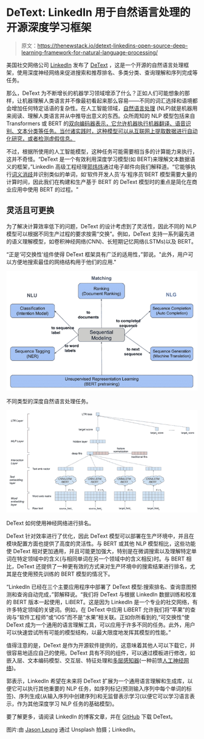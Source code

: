 # DeText: LinkedIn 用于自然语言处理的开源深度学习框架

> 原文：<https://thenewstack.io/detext-linkedins-open-source-deep-learning-framework-for-natural-language-processing/>

美国社交网络公司 [LinkedIn](https://www.linkedin.com/) 发布了 [DeText](https://github.com/linkedin/detext) ，这是一个开源的自然语言处理框架，使用深度神经网络来促进搜索和推荐排名、多类分类、查询理解和序列完成等任务。

那么，DeText 为不断增长的机器学习领域增添了什么？正如人们可能想象的那样，让机器理解人类语言并不像最初看起来那么容易——不同的词汇选择和语境都会增加任何特定话语的复杂性。在人工智能领域，[自然语言处理](https://thenewstack.io/recent-advances-deep-learning-natural-language-processing/) (NLP)就是机器用来阅读、理解人类语言并从中推导出意义的东西。众所周知的 NLP 模型包括来自 Transformers 或 BERT 的[双向编码器表示，它允许机器执行机器翻译、语音识别、文本分类等任务。当付诸实践时，这种模型可以从互联网上提取数据进行自动化研究，或者检测虚假信息。](https://towardsdatascience.com/bert-explained-state-of-the-art-language-model-for-nlp-f8b21a9b6270)

不过，根据所使用的人工智能模型，这种任务可能需要相当多的计算能力来执行，这并不奇怪。“DeText 是一个有效利用深度学习模型(如 BERT)来理解文本数据语义的框架，”LinkedIn 高级工程经理[郭炜炜](https://www.linkedin.com/in/weiwei-guo/)通过电子邮件向我们解释道。“它能够执行[词义消歧](http://www.scholarpedia.org/article/Word_sense_disambiguation)并识别类似的单词，如‘软件开发人员’与‘程序员’BERT 模型需要大量的计算时间，因此我们在构建和生产基于 BERT 的 DeText 模型时的重点是简化在商业应用中使用 BERT 的过程。"

## 灵活且可更换

为了解决计算效率低下的问题，DeText 的设计考虑到了灵活性，因此不同的 NLP 模型可以根据不同生产过程的要求按需“交换”。例如，DeText 支持一系列最先进的语义理解模型，如卷积神经网络(CNN)、长短期记忆网络(LSTMs)以及 BERT。

“正是‘可交换性’组件使得 DeText 框架具有广泛的适用性，”郭说。"此外，用户可以方便地搜索最佳的网络结构用于他们的应用."

![](img/926a2422b3280dc0189fc75029c44215.png)

不同类型的深度自然语言处理任务。

![](img/3312a1dad95e08b08eb95dd0a431cafd.png)

DeText 如何使用神经网络进行排名。

DeText 针对效率进行了优化，因此 DeText 模型可以部署在生产环境中，并且在模块配置方面也提供了高度的灵活性。与 BERT 或其他 NLP 模型相比，这些功能使 DeText 相对更加通用，并且可能更加强大，特别是在微调搜索以及理解特定单词在特定领域中的含义(与相同单词在另一个领域中的含义相反)时。与 BERT 相比，DeText 还提供了一种更有效的方式来对生产环境中的搜索结果进行排名，尤其是在使用预先训练的 BERT 模型的情况下。

“LinkedIn 已经在三个主要应用程序中部署了 DeText 模型:搜索排名、查询意图预测和查询自动完成，”郭解释说。“我们将 DeText 与根据 LinkedIn 数据训练和校准的 BERT 版本一起使用，LiBERT。这是因为 LinkedIn 是一个专业的社交网络，有许多特定领域的关键词。例如，在 DeText 中应用 LiBERT 允许我们将“苹果”的查询与“软件工程师”或“iOS”而不是“水果”相关联。正如你所看到的,“可交换性”使 DeText 成为一个通用的语言理解工具，可以应用于许多不同的任务。此外，用户可以快速尝试所有可能的模型结构，以最大限度地发挥其模型的性能。”

值得注意的是，DeText 是作为开源软件提供的，这意味着其他人可以下载它，并很容易地适应自己的使用。DeText 具有不同的组件，可以通过模板进行修改，如嵌入层、文本编码模型、交互层、特征处理和[多层感知器](https://en.wikipedia.org/wiki/Multilayer_perceptron)(一种前馈[人工神经网络](https://thenewstack.io/playtime-neural-network/))。

郭表示，LinkedIn 希望在未来将 DeText 扩展为一个通用语言理解和生成库，以便它可以执行其他重要的 NLP 任务，如序列标记(预测输入序列中每个单词的标签)、序列生成(从输入序列中创建序列)和无监督表示学习(以便它可以学习语言表示，作为其他深度学习 NLP 任务的基础模型)。

要了解更多，请阅读 LinkedIn 的博客文章，并在 [GitHub](https://github.com/linkedin/detext) 下载 DeText。

图片:由 [Jason Leung](https://unsplash.com/@ninjason?utm_source=unsplash&utm_medium=referral&utm_content=creditCopyText) 通过 Unsplash 拍摄；LinkedIn。

<svg xmlns:xlink="http://www.w3.org/1999/xlink" viewBox="0 0 68 31" version="1.1"><title>Group</title> <desc>Created with Sketch.</desc></svg>